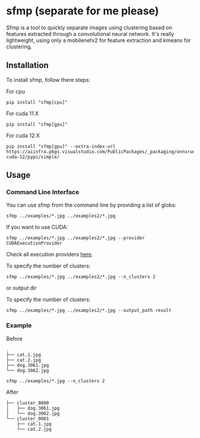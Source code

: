 # sfmp (separate for me please)

Sfmp is a tool to quickly separate images using clustering based on features extracted through a convolutional neural network.
It's really lightweight, using only a mobilenetv2 for feature extraction and kmeans for clustering.

## Installation

To install sfmp, follow there steps:

For cpu
```
pip install "sfmp[cpu]"
```

For cuda 11.X
```
pip install "sfmp[gpu]"
```

For cuda 12.X
```
pip install "sfmp[gpu]" --extra-index-url https://aiinfra.pkgs.visualstudio.com/PublicPackages/_packaging/onnxruntime-cuda-12/pypi/simple/
```

## Usage

### Command Line Interface

You can use sfmp from the command line by providing a list of globs:

```
sfmp ../examples/*.jpg ../examples2/*.jpg
```

If you want to use CUDA:


```
sfmp ../examples/*.jpg ../examples2/*.jpg --provider CUDAExecutionProvider
```

Check all execution providers [here](https://onnxruntime.ai/docs/execution-providers/).

To specify the number of clusters:

```
sfmp ../examples/*.jpg ../examples2/*.jpg --n_clusters 2
```

or output dir

To specify the number of clusters:

```
sfmp ../examples/*.jpg ../examples2/*.jpg --output_path result
```

### Example

Before
```
.
├── cat.1.jpg
├── cat.2.jpg
├── dog.3061.jpg
└── dog.3062.jpg
```

```
sfmp ../examples/*.jpg --n_clusters 2
```

After

```
├── cluster_0000
│   ├── dog.3061.jpg
│   └── dog.3062.jpg
└── cluster_0001
    ├── cat.1.jpg
    └── cat.2.jpg
```

